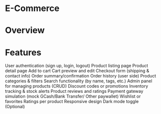 # E-Commerce
# 
# Overview
# 
# Features 
User authentication (sign up, login, logout)
Product listing page
Product detail page
Add to cart
Cart preview and edit
Checkout form (shipping & contact info)
Order summary/confirmation
Order history (user side)
Product categories & filters
Search functionality (by name, tags, etc.)
Admin panel for managing products (CRUD)
Discount codes or promotions
Inventory tracking & stock alerts
Product reviews and ratings
Payment gateway simulation (mock GCash/Bank Transfer/ Other paywallet)
Wishlist or favorites
Ratings per product
Responsive design
Dark mode toggle (Optional)
